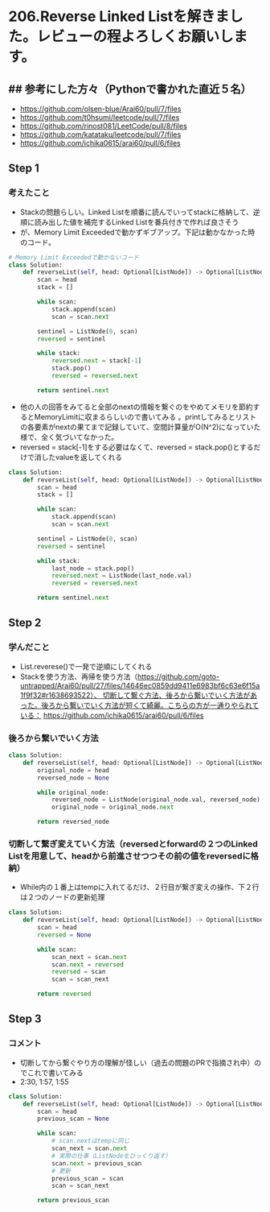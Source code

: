 # 206.Reverse Linked Listを解きました。レビューの程よろしくお願いします。

## ## 参考にした方々（Pythonで書かれた直近５名）
- https://github.com/olsen-blue/Arai60/pull/7/files
- https://github.com/t0hsumi/leetcode/pull/7/files
- https://github.com/rinost081/LeetCode/pull/8/files
- https://github.com/katataku/leetcode/pull/7/files
- https://github.com/ichika0615/arai60/pull/6/files

## Step 1
### 考えたこと
- Stackの問題らしい。Linked Listを順番に読んでいってstackに格納して、逆順に読み出した値を補完するLinked Listを番兵付きで作れば良さそう
- が、Memory Limit Exceededで動かずギブアップ。下記は動かなかった時のコード。

```Python
# Memory Limit Exceededで動かないコード
class Solution:
    def reverseList(self, head: Optional[ListNode]) -> Optional[ListNode]:
        scan = head
        stack = []

        while scan:
            stack.append(scan)
            scan = scan.next

        sentinel = ListNode(0, scan)
        reversed = sentinel

        while stack:
            reversed.next = stack[-1]
            stack.pop()
            reversed = reversed.next

        return sentinel.next
```
- 他の人の回答をみてると全部のnextの情報を繋ぐのをやめてメモリを節約するとMemoryLimitに収まるらしいので書いてみる 。printしてみるとリストの各要素がnextの果てまで記録していて、空間計算量がO(N^2)になっていた様で、全く気づいてなかった。
- reversed = stack[-1]をする必要はなくて、reversed = stack.pop()とするだけで消したvalueを返してくれる

```Python
class Solution:
    def reverseList(self, head: Optional[ListNode]) -> Optional[ListNode]:
        scan = head
        stack = []

        while scan:
            stack.append(scan)
            scan = scan.next

        sentinel = ListNode(0, scan)
        reversed = sentinel

        while stack:
            last_node = stack.pop()
            reversed.next = ListNode(last_node.val)
            reversed = reversed.next

        return sentinel.next
```

## Step 2
### 学んだこと
- List.reverese()で一発で逆順にしてくれる
- Stackを使う方法、再帰を使う方法（https://github.com/goto-untrapped/Arai60/pull/27/files/14646ec0859dd9411e6983bf6c63e6f15a1f9f32#r1638693522）、 切断して繋ぐ方法、後ろから繋いでいく方法があった。後ろから繋いでいく方法が短くて綺麗。こちらの方が一通りやられている： https://github.com/ichika0615/arai60/pull/6/files


### 後ろから繋いでいく方法
```Python
class Solution:
    def reverseList(self, head: Optional[ListNode]) -> Optional[ListNode]:
        original_node = head
        reversed_node = None

        while original_node:
            reversed_node = ListNode(original_node.val, reversed_node)
            original_node = original_node.next

        return reversed_node
```

### 切断して繋ぎ変えていく方法（reversedとforwardの２つのLinked Listを用意して、headから前進させつつその前の値をreversedに格納）
- While内の１番上はtempに入れてるだけ、２行目が繋ぎ変えの操作、下２行は２つのノードの更新処理
```Python
class Solution:
    def reverseList(self, head: Optional[ListNode]) -> Optional[ListNode]:
        scan = head
        reversed = None

        while scan:
            scan_next = scan.next
            scan.next = reversed
            reversed = scan
            scan = scan_next

        return reversed
```


## Step 3
### コメント
- 切断してから繋ぐやり方の理解が怪しい（過去の問題のPRで指摘され中）のでこれで書いてみる
- 2:30, 1:57, 1:55

```Python
class Solution:
    def reverseList(self, head: Optional[ListNode]) -> Optional[ListNode]:
        scan = head
        previous_scan = None

        while scan:
            # scan.nextはtempに同じ
            scan_next = scan.next
            # 実際の仕事（ListNodeをひっくり返す）
            scan.next = previous_scan
            # 更新
            previous_scan = scan
            scan = scan_next

        return previous_scan
```

